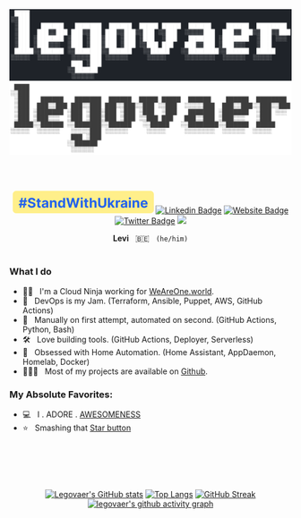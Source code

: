 
<div align="center">
<br>
<br>

![Legovaer](./img/legovaer-dark.png#gh-dark-mode-only)
![Legovaer](./img/legovaer-light.png#gh-light-mode-only)

<br>
<br/>

[![StandWithUkraine](https://raw.githubusercontent.com/vshymanskyy/StandWithUkraine/main/badges/StandWithUkraine.svg)](https://github.com/vshymanskyy/StandWithUkraine/blob/main/docs/README.md)
[![Linkedin Badge](https://img.shields.io/badge/-LinkedIn-0e76a8?style=flat-square&logo=Linkedin&logoColor=white)](https://www.linkedin.com/in/legovaer/)
[![Website Badge](https://img.shields.io/badge/Website-3b5998?style=flat-square&logo=google-chrome&logoColor=white)](https://lgit.be/)
[![Twitter Badge](https://img.shields.io/badge/-Twitter-00acee?style=flat-square&logo=Twitter&logoColor=white)](https://twitter.com/legovaer)
![](https://visitor-badge.glitch.me/badge?page_id=legovaer.legovaer&style=flat-square&color=0088cc)

**Levi** &nbsp; 🇧🇪  &nbsp; `(he/him)`
<br><br>
</div>

### What I do

- 🥷🏿 &nbsp; I'm a Cloud Ninja working for [WeAreOne.world](https://github.com/weareoneworld).
- 🚀 &nbsp; DevOps is my Jam. (Terraform, Ansible, Puppet, AWS, GitHub Actions)
- 🦾 &nbsp; Manually on first attempt, automated on second. (GitHub Actions, Python, Bash)
- 🛠 &nbsp; Love building tools. (GitHub Actions, Deployer, Serverless)
- 🤖 &nbsp; Obsessed with Home Automation. (Home Assistant, AppDaemon, Homelab, Docker)
- 👨🏻‍💻 &nbsp; Most of my projects are available on [Github](https://github.com/legovaer).

### My Absolute Favorites:

- 💻 &nbsp; I . ADORE . [AWESOMENESS](https://github.com/topics/awesome)
- ⭐️ &nbsp; Smashing that [Star button](https://github.com/legovaer/my-awesome-stars)


<div align="center">
	<br>
	<br>
	<br>
	<br>

[![Legovaer's GitHub stats](https://github-readme-stats.vercel.app/api?username=legovaer&count_private=true&show_icons=true&theme=midnight-purple)](https://github.com/legovaer/legovaer/README.md)
[![Top Langs](https://github-readme-stats.vercel.app/api/top-langs/?username=legovaer&count_private=true&langs_count=10&layout=compact&theme=midnight-purple)](https://github.com/anuraghazra/github-readme-stats)
[![GitHub Streak](https://github-readme-streak-stats.herokuapp.com/?user=legovaer&theme=midnight-purple&date_format=j%20M%5B%20Y%5D)](https://git.io/streak-stats)
[![legovaer's github activity graph](https://activity-graph.herokuapp.com/graph?username=legovaer&area_color=c792ea&bg_color=000000&borderColor=e4e2e2&color=ffffff&line=9745f5&point=9745f5)](https://github.com/ashutosh00710/github-readme-activity-graph)

</div>
